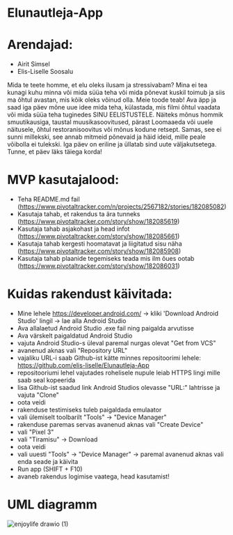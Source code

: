 # Elunautleja-App

# Arendajad:
- Airit Simsel
- Elis-Liselle Soosalu

Mida te teete homme, et elu oleks ilusam ja stressivabam? Mina ei tea kunagi kuhu minna või mida süüa teha või mida põnevat kuskil toimub ja siis ma õhtul avastan, mis kõik oleks võinud olla. Meie toode teab! Ava äpp ja saad iga päev mõne uue idee mida teha, külastada, mis filmi õhtul vaadata või mida süüa teha tuginedes SINU EELISTUSTELE. Näiteks mõnus hommik smuutikausiga, taustal muusikasoovitused, pärast Loomaaeda või uuele näitusele, õhtul restoranisoovitus või mõnus kodune retsept. Samas, see ei sunni millekski, see annab mitmeid põnevaid ja häid ideid, mille peale võibolla ei tulekski. Iga päev on eriline ja üllatab sind uute väljakutsetega. Tunne, et päev läks täiega korda!

# MVP kasutajalood:
- Teha README.md fail (https://www.pivotaltracker.com/n/projects/2567182/stories/182085082)
- Kasutaja tahab, et rakendus ta ära tunneks (https://www.pivotaltracker.com/story/show/182085619)
- Kasutaja tahab asjakohast ja head infot (https://www.pivotaltracker.com/story/show/182085661)
- Kasutaja tahab kergesti hoomatavat ja liigitatud sisu näha (https://www.pivotaltracker.com/story/show/182085908)
- Kasutaja tahab plaanide tegemiseks teada mis ilm õues ootab (https://www.pivotaltracker.com/story/show/182086031)

# Kuidas rakendust käivitada:
- Mine lehele https://developer.android.com/ -> kliki 'Download Android Studio' lingil -> lae alla Android Studio
- Ava allalaetud Android Studio .exe fail ning paigalda arvutisse
- Ava värskelt paigaldatud Android Studio
- vajuta Android Studio-s üleval paremal nurgas olevat "Get from VCS"
- avanenud aknas vali "Repository URL"
- vajaliku URL-i saab Github-ist kätte minnes repositoorimi lehele: https://github.com/elis-liselle/Elunautleja-App
- repositooriumi lehel vajutades rohelisele nupule leiab HTTPS lingi mille saab seal kopeerida
- lisa Github-ist saadud link Android Studios olevasse "URL:" lahtrisse ja vajuta "Clone"
- oota veidi
- rakenduse testimiseks tuleb paigaldada emulaator
- vali ülemiselt toolbarilt "Tools" -> "Device Manager"
- rakenduse paremas servas avanenud aknas vali "Create Device"
- vali "Pixel 3"
- vali "Tiramisu" -> Download
- oota veidi
- vali uuesti "Tools" -> "Device Manager" -> paremal avanenud aknas vali enda seade ja käivita
- Run app (SHIFT + F10)
- avaneb rakendus logimise vaatega, head kasutamist!

# UML diagramm
![enjoylife drawio (1)](https://user-images.githubusercontent.com/78550774/170508937-ed82ed81-27ab-450d-9899-866a6e87774a.svg)
